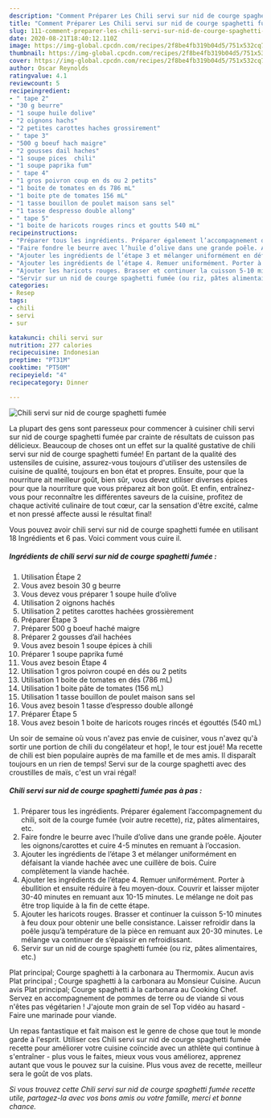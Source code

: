 ```yaml
---
description: "Comment Préparer Les Chili servi sur nid de courge spaghetti fumée"
title: "Comment Préparer Les Chili servi sur nid de courge spaghetti fumée"
slug: 111-comment-preparer-les-chili-servi-sur-nid-de-courge-spaghetti-fumee
date: 2020-08-21T18:40:12.110Z
image: https://img-global.cpcdn.com/recipes/2f8be4fb319b04d5/751x532cq70/chili-servi-sur-nid-de-courge-spaghetti-fumee-photo-principale-de-la-recette.jpg
thumbnail: https://img-global.cpcdn.com/recipes/2f8be4fb319b04d5/751x532cq70/chili-servi-sur-nid-de-courge-spaghetti-fumee-photo-principale-de-la-recette.jpg
cover: https://img-global.cpcdn.com/recipes/2f8be4fb319b04d5/751x532cq70/chili-servi-sur-nid-de-courge-spaghetti-fumee-photo-principale-de-la-recette.jpg
author: Oscar Reynolds
ratingvalue: 4.1
reviewcount: 5
recipeingredient:
- " tape 2"
- "30 g beurre"
- "1 soupe huile dolive"
- "2 oignons hachs"
- "2 petites carottes haches grossirement"
- " tape 3"
- "500 g boeuf hach maigre"
- "2 gousses dail haches"
- "1 soupe pices  chili"
- "1 soupe paprika fum"
- " tape 4"
- "1 gros poivron coup en ds ou 2 petits"
- "1 boite de tomates en ds 786 mL"
- "1 boite pte de tomates 156 mL"
- "1 tasse bouillon de poulet maison sans sel"
- "1 tasse despresso double allong"
- " tape 5"
- "1 boite de haricots rouges rincs et goutts 540 mL"
recipeinstructions:
- "Préparer tous les ingrédients. Préparer également l’accompagnement du chili, soit de la courge fumée (voir autre recette), riz, pâtes alimentaires, etc."
- "Faire fondre le beurre avec l’huile d’olive dans une grande poêle. Ajouter les oignons/carottes et cuire 4-5 minutes en remuant à l’occasion."
- "Ajouter les ingrédients de l’étape 3 et mélanger uniformément en défaisant la viande hachée avec une cuillère de bois. Cuire complètement la viande hachée."
- "Ajouter les ingrédients de l’étape 4. Remuer uniformément. Porter à ébullition et ensuite réduire à feu moyen-doux. Couvrir et laisser mijoter 30-40 minutes en remuant aux 10-15 minutes. Le mélange ne doit pas être trop liquide à la fin de cette étape."
- "Ajouter les haricots rouges. Brasser et continuer la cuisson 5-10 minutes à feu doux pour obtenir une belle consistance. Laisser refroidir dans la poêle jusqu’à température de la pièce en remuant aux 20-30 minutes. Le mélange va continuer de s’épaissir en refroidissant."
- "Servir sur un nid de courge spaghetti fumée (ou riz, pâtes alimentaires, etc.)"
categories:
- Resep
tags:
- chili
- servi
- sur

katakunci: chili servi sur 
nutrition: 277 calories
recipecuisine: Indonesian
preptime: "PT31M"
cooktime: "PT50M"
recipeyield: "4"
recipecategory: Dinner

---
```



![Chili servi sur nid de courge spaghetti fumée](https://img-global.cpcdn.com/recipes/2f8be4fb319b04d5/751x532cq70/chili-servi-sur-nid-de-courge-spaghetti-fumee-photo-principale-de-la-recette.jpg)

La plupart des gens sont paresseux pour commencer à cuisiner chili servi sur nid de courge spaghetti fumée par crainte de résultats de cuisson pas délicieux. Beaucoup de choses ont un effet sur la qualité gustative de chili servi sur nid de courge spaghetti fumée! En partant de la qualité des ustensiles de cuisine, assurez-vous toujours d'utiliser des ustensiles de cuisine de qualité, toujours en bon état et propres. Ensuite, pour que la nourriture ait meilleur goût, bien sûr, vous devez utiliser diverses épices pour que la nourriture que vous préparez ait bon goût. Et enfin, entraînez-vous pour reconnaître les différentes saveurs de la cuisine, profitez de chaque activité culinaire de tout cœur, car la sensation d'être excité, calme et non pressé affecte aussi le résultat final!

<!--inarticleads1-->

Vous pouvez avoir chili servi sur nid de courge spaghetti fumée en utilisant 18 Ingrédients et 6 pas. Voici comment vous cuire il.

##### Ingrédients de chili servi sur nid de courge spaghetti fumée :

1. Utilisation  Étape 2
1. Vous avez besoin 30 g beurre
1. Vous devez vous préparer 1 soupe huile d’olive
1. Utilisation 2 oignons hachés
1. Utilisation 2 petites carottes hachées grossièrement
1. Préparer  Étape 3
1. Préparer 500 g boeuf haché maigre
1. Préparer 2 gousses d’ail hachées
1. Vous avez besoin 1 soupe épices à chili
1. Préparer 1 soupe paprika fumé
1. Vous avez besoin  Étape 4
1. Utilisation 1 gros poivron coupé en dés ou 2 petits
1. Utilisation 1 boite de tomates en dés (786 mL)
1. Utilisation 1 boite pâte de tomates (156 mL)
1. Utilisation 1 tasse bouillon de poulet maison sans sel
1. Vous avez besoin 1 tasse d’espresso double allongé
1. Préparer  Étape 5
1. Vous avez besoin 1 boite de haricots rouges rincés et égouttés (540 mL)


Un soir de semaine où vous n&#39;avez pas envie de cuisiner, vous n&#39;avez qu&#39;à sortir une portion de chili du congélateur et hop!, le tour est joué! Ma recette de chili est bien populaire auprès de ma famille et de mes amis. Il disparaît toujours en un rien de temps! Servi sur de la courge spaghetti avec des croustilles de maïs, c&#39;est un vrai régal! 

<!--inarticleads2-->

##### Chili servi sur nid de courge spaghetti fumée pas à pas :

1. Préparer tous les ingrédients. Préparer également l’accompagnement du chili, soit de la courge fumée (voir autre recette), riz, pâtes alimentaires, etc.
1. Faire fondre le beurre avec l’huile d’olive dans une grande poêle. Ajouter les oignons/carottes et cuire 4-5 minutes en remuant à l’occasion.
1. Ajouter les ingrédients de l’étape 3 et mélanger uniformément en défaisant la viande hachée avec une cuillère de bois. Cuire complètement la viande hachée.
1. Ajouter les ingrédients de l’étape 4. Remuer uniformément. Porter à ébullition et ensuite réduire à feu moyen-doux. Couvrir et laisser mijoter 30-40 minutes en remuant aux 10-15 minutes. Le mélange ne doit pas être trop liquide à la fin de cette étape.
1. Ajouter les haricots rouges. Brasser et continuer la cuisson 5-10 minutes à feu doux pour obtenir une belle consistance. Laisser refroidir dans la poêle jusqu’à température de la pièce en remuant aux 20-30 minutes. Le mélange va continuer de s’épaissir en refroidissant.
1. Servir sur un nid de courge spaghetti fumée (ou riz, pâtes alimentaires, etc.)


Plat principal; Courge spaghetti à la carbonara au Thermomix. Aucun avis Plat principal ; Courge spaghetti à la carbonara au Monsieur Cuisine. Aucun avis Plat principal; Courge spaghetti à la carbonara au Cooking Chef. Servez en accompagnement de pommes de terre ou de viande si vous n&#39;êtes pas végétarien ! J&#39;ajoute mon grain de sel Top vidéo au hasard - Faire une marinade pour viande. 

<!--inarticleads1-->

<p>
Un repas fantastique et fait maison est le genre de chose que tout le monde garde à l'esprit. Utiliser ces Chili servi sur nid de courge spaghetti fumée recette pour améliorer votre cuisine coïncide avec un athlète qui continue à s'entraîner - plus vous le faites, mieux vous vous améliorez, apprenez autant que vous le pouvez sur la cuisine. Plus vous avez de recette, meilleur sera le goût de vos plats.
</p>

<p>
<i>Si vous trouvez cette Chili servi sur nid de courge spaghetti fumée recette utile, partagez-la avec vos bons amis ou votre famille, merci et bonne chance.</i>
</p>
